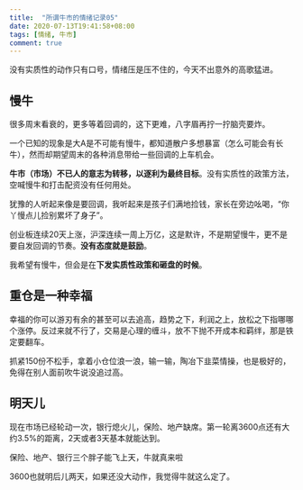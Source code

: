 ```yaml
---
title:  "所谓牛市的情绪记录05"
date: 2020-07-13T19:41:58+08:00
tags: [情绪, 牛市]
comment: true
---
```


没有实质性的动作只有口号，情绪压是压不住的，今天不出意外的高歌猛进。

## 慢牛
很多周末看衰的，更多等着回调的，这下更难，八字眉再拧一拧脑壳要炸。

一个已知的现象是大A是不可能有慢牛，都知道散户多想暴富（怎么可能会有长牛），然而却期望周末的各种消息带给一些回调的上车机会。

**牛市（市场）不已人的意志为转移，以逐利为最终目标**。没有实质性的政策方法，空喊慢牛和打击配资没有任何用处。

犹豫的人听起来像是要回调，我听起来是孩子们满地捡钱，家长在旁边吆喝，“你丫慢点儿捡别累坏了身子”。

创业板连续20天上涨，沪深连续一周上万亿，这是默许，不是期望慢牛，更不是要自发回调的节奏。**没有态度就是鼓励**。

我希望有慢牛，但会是在**下发实质性政策和砸盘的时候**。

## 重仓是一种幸福

幸福的你可以游刃有余的甚至可以去追高，趋势之下，利润之上，放松之下指哪哪个涨停。反过来就不行了，交易是心理的缠斗，放不下抛不开成本和羁绊，那是铁定要翻车。

抓紧150份不松手，拿着小仓位浪一浪，输一输，陶冶下韭菜情操，也是极好的，免得在别人面前吹牛说没追过高。

## 明天儿

现在市场已经轮动一次，银行熄火儿，保险、地产缺席。第一轮离3600点还有大约3.5%的距离，2天或者3天基本就能达到。

保险、地产、银行三个胖子能飞上天，牛就真来啦

3600也就明后儿两天，如果还没大动作，我觉得牛就这么定了。
